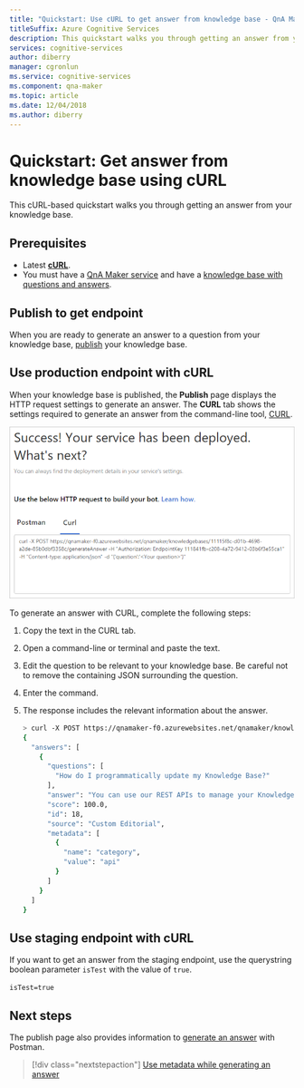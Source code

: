 ```yaml
---
title: "Quickstart: Use cURL to get answer from knowledge base - QnA Maker"
titleSuffix: Azure Cognitive Services
description: This quickstart walks you through getting an answer from your knowledge base using cURL.
services: cognitive-services
author: diberry
manager: cgronlun
ms.service: cognitive-services
ms.component: qna-maker
ms.topic: article
ms.date: 12/04/2018
ms.author: diberry
---
```


# Quickstart: Get answer from knowledge base using cURL

This cURL-based quickstart walks you through getting an answer from your knowledge base.

## Prerequisites

* Latest [**cURL**](https://curl.haxx.se/).
* You must have a [QnA Maker service](../How-To/set-up-qnamaker-service-azure.md) and have a [knowledge base with questions and answers](../Tutorials/create-publish-query-in-portal.md).

## Publish to get endpoint

When you are ready to generate an answer to a question from your knowledge base, [publish](../How-to/publish-knowledge-base.md) your knowledge base.

## Use production endpoint with cURL

When your knowledge base is published, the **Publish** page displays the HTTP request settings to generate an answer. The **CURL** tab shows the settings required to generate an answer from the command-line tool, [CURL](https://www.getpostman.com).

[![Publish results](../media/qnamaker-use-to-generate-answer/curl-command-on-publish-page.png)](../media/qnamaker-use-to-generate-answer/curl-command-on-publish-page.png#lightbox)

To generate an answer with CURL, complete the following steps:

1. Copy the text in the CURL tab. 
1. Open a command-line or terminal and paste the text.
1. Edit the question to be relevant to your knowledge base. Be careful not to remove the containing JSON surrounding the question.
1. Enter the command. 
1. The response includes the relevant information about the answer. 

    ```bash
    > curl -X POST https://qnamaker-f0.azurewebsites.net/qnamaker/knowledgebases/1111f8c-d01b-4698-a2de-85b0dbf3358c/generateAnswer -H "Authorization: EndpointKey 111841fb-c208-4a72-9412-03b6f3e55ca1" -H "Content-type: application/json" -d "{'question':'How do I programmatically update my Knowledge Base?'}"
    {
      "answers": [
        {
          "questions": [
            "How do I programmatically update my Knowledge Base?"
          ],
          "answer": "You can use our REST APIs to manage your Knowledge Base. See here for details: https://westus.dev.cognitive.microsoft.com/docs/services/5a93fcf85b4ccd136866eb37/operations/5ac266295b4ccd1554da7600",
          "score": 100.0,
          "id": 18,
          "source": "Custom Editorial",
          "metadata": [
            {
              "name": "category",
              "value": "api"
            }
          ]
        }
      ]
    }
    ```

## Use staging endpoint with cURL

If you want to get an answer from the staging endpoint, use the querystring boolean parameter `isTest` with the value of `true`.

`isTest=true`

## Next steps

The publish page also provides information to [generate an answer](get-answer-from-kb-using-postman.md) with Postman. 

> [!div class="nextstepaction"]
> [Use metadata while generating an answer](../How-to/metadata-generateanswer-usage.md)